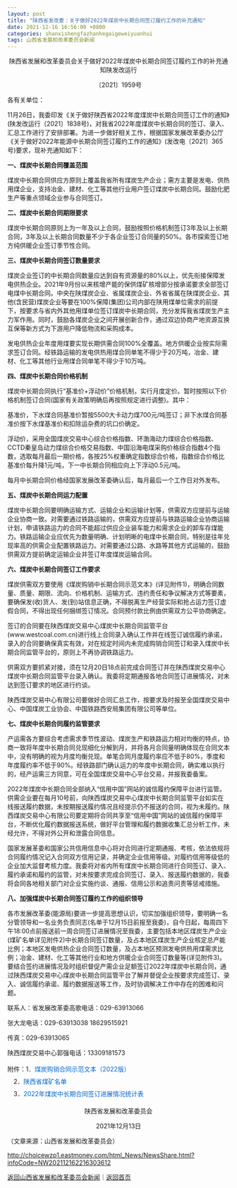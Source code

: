 ```yaml
---
layout: post
title: "陕西省发改委：关于做好2022年煤炭中长期合同签订履约工作的补充通知"
date: 2021-12-16 16:56:00 +0800
categories: shanxishengfazhanhegaigeweiyuanhui
tags: 山西省发展和改革委员会新闻
---
```

<p style="text-align:center;">陕西省发展和改革委员会关于做好2022年煤炭中长期合同签订履约工作的补充通知陕发改运行</p><p style="text-align:center;">〔2021〕1959号</p><p>各有关单位：</p><p>11月26日，我委印发《关于做好陕西省2022年度煤炭中长期合同签订工作的通知》(陕发改运行〔2021〕1838号)，对我省2022年度煤炭中长期合同的签订、录入、汇总工作进行了安排部署。为进一步做好相关工作，根据国家发展改革委办公厅《关于做好2022年能源中长期合同签订履约工作的通知》(发改电〔2021〕365号)要求，现补充通知如下：</p><p><strong>一、煤炭中长期合同覆盖范围</strong></p><p>煤炭中长期合同供应方原则上覆盖我省所有煤炭生产企业；需方主要是发电、供热用煤企业，支持冶金、建材、化工等其他行业用户签订煤炭中长期合同。鼓励化肥生产等重点领域企业参与合同签订。</p><p><strong>二、煤炭中长期合同期限要求</strong></p><p>煤炭中长期合同原则上为一年及以上合同，鼓励按照价格机制签订3年及以上长期合同，3年及以上长期合同数量不少于各企业签订合同量的50%。各市探索签订地方纯供暖企业签订季节性合同。</p><p><strong>三、煤炭中长期合同签订数量要求</strong></p><p>煤炭企业签订的中长期合同数量应达到自有资源量的80%以上，优先衔接保障发电供热企业。2021年9月份以来核增产能的保供煤矿核增部分按承诺要求全部签订电煤中长期合同。中央在陕煤炭企业、省属煤炭企业、外省省属在陕煤炭企业、其他(含民营)煤炭企业等要在100%保障(集团)公司内部在陕用煤单位需求的前提下，按要求与省内外其他用煤单位签订煤炭中长期合同，充分发挥我省煤炭生产主力军作用。同时，鼓励各煤炭企业之间开展创新合作，通过双边协商产地资源互换互保等新方式为下游用户降低物流和采购成本。</p><p>发电供热企业年度用煤要实现长期供需合同100%全覆盖。地方供暖企业按实际需求签订合同。经铁路运输的发电供热用煤合同单笔不得少于20万吨，冶金、建材、化工等其他行业用煤合同单笔不得少于10万吨。</p><p><strong>四、煤炭中长期合同价格机制</strong></p><p>煤炭中长期合同执行“基准价+浮动价”价格机制，实行月度定价。暂时按照以下价格机制签订合同(国家有关政策明确后再按照规定进行调整)。其中：</p><p>基准价，下水煤合同基准价暂按5500大卡动力煤700元/吨签订；非下水煤合同基准价按下水煤基准价和扣除运杂费的坑口价确定。</p><p>浮动价，采用全国煤炭交易中心综合价格指数、环渤海动力煤综合价格指数、CCTD秦皇岛动力煤综合价格交易指数、中国沿海电煤采购价格综合指数4个指数，选取每月最后一期价格，各按25%权重确定指数综合价格，指数综合价格比基准价每升降1元/吨，下一中长期合同相应向上下浮动0.5元/吨。</p><p>每月中长期合同价格经国家发展改革委确认后，每月最后一个工作日对外发布。</p><p><strong>五、煤炭中长期合同运力配置</strong></p><p>煤炭中长期合同要明确运输方式、运输企业和运输计划等，供需双方应提前与运输企业协商一致。对需要通过铁路运输的，供需双方应提前与铁路运输企业协商运输计划，申请铁路运力的合同不能超过供应企业装车能力和需求企业的卸车存煤能力。铁路运输企业应优先为数量明确、计划明晰的电煤中长期合同，特别是往年兑现率高的供需企业配置铁路运力。对需要通过公路、水路等其他方式运输的，鼓励供需双方提前确定运输企业并签订年度煤炭运输合同。</p><p><strong>六、煤炭中长期合同签订工作要求</strong></p><p>煤炭供需双方要使用《煤炭购销中长期合同示范文本》(详见附件1)，明确合同数量、质量、期限、流向、价格机制、运输方式、违约责任和争议解决方式等要素，要确保发(收)货人、发(到)站信息正确，不得脱离生产经营实际和抢占运力签订虚假合同，不得出现任何捆绑签订情况。合同预付款比例由供需双方公平协商确定。</p><p>签订的合同要在陕西煤炭交易中心煤炭中长期合同监管平台(www.westcoal.com.cn)进行线上合同录入确认工作并在线签订诚信履约承诺，录入的合同要确保真实有效，对在规定时间内未完成购销合同签订和录入煤炭中长期合同监管平台的，原则上不再协调铁路运力。</p><p>供需双方要抓紧对接，须在12月20日18点前完成合同签订并在陕西煤炭交易中心煤炭中长期合同监管平台录入确认。我委将定期通报各地合同签订进展情况，对未达到签订要求的地区进行约谈。</p><p>陕西煤炭交易中心有限公司要做好合同汇总工作，按要求及时报至全国煤炭交易中心、中国煤炭工业协会、中国铁路西安局集团有限公司等单位。</p><p><strong>七、煤炭中长期合同履约监管要求</strong></p><p>产运需各方要综合考虑需求季节性波动、煤炭生产和铁路运力相对均衡的特点，协商一致将年度中长期合同兑现细化分解到月，并将各月合同量明确体现在合同文本中，没有明确的视为月度均衡兑现。单笔合同月度履约率应不低于80%，季度和年度履约率不低于90%。经铁路部门确认运力的年度中长期合同，确实难以执行的，经产运需三方同意，可在全国煤炭交易中心平台交易，并报我委备案。</p><p>2022年煤炭中长期合同全部纳入“信用中国”网站的诚信履约保障平台进行监管。供需企业要在每月10号前，向陕西煤炭交易中心煤炭中长期合同监管平台如实在线报送履约数据，未按期报送履约情况且经提示仍不报送的合同，视为未履约。陕西煤炭交易中心有限公司要定期将合同共享至“信用中国”网站的诚信履约保障平台，不断优化履约数据报送系统，做好平台管理和履约数据收集汇总分析工作，未经允许，不得对外公开和泄露合同信息。</p><p>国家发展革委和国家公共信用信息中心将对合同进行定期通报、考核，依法依规将合同履约情况记入合同双方信用记录，并确定企业信用等级。对履约信用等级低的企业加大监督考核力度。我委将对省内所有煤炭中长期合同进行合同签订、录入、履约承诺和履约的监管，对未按要求完成合同签订、录入、报送履约数据的，我委将会同各地相关部门对企业实施约谈、通报、信用公示和追责问责等惩戒措施。</p><p><strong>八、加强煤炭中长期合同签订履约工作的组织领导</strong></p><p>各市发展改革委(能源局)要进一步提高思想认识，切实加强组织领导，要明确一名分管领导和一名业务负责同志(名单于12月15日前报至我委)，自今日起，每周四下午18:00点前报送前一周合同签订进展情况至我委，主要包括本地区煤炭生产企业(煤矿名单详见附件2)中长期合同签订数量，及占本地区煤炭生产企业核定总产能比例；本地区发电供热企业合同签订数量，及占本地区预测发电供热用煤需求比例；冶金、建材、化工等其他行业和地方供暖企业合同签订数量等(详见附件3)。要结合签约进展情况及时组织督促产需企业足额签订2022年煤炭中长期合同，通过陕西煤炭交易中心煤炭中长期合同监管平台了解并督促企业按要求完成签订、录入、诚信履约承诺、履约数据报送等工作，及时协调解决工作中存在的困难和问题。</p><p>联系人：省发展改革委高歌电话：029-63913066 </p><p>张大龙电话：029-63913038 18629515921</p><p>传真：029-63913065 </p><p>陕西煤炭交易中心郭强电话：13309181573</p><p style="box-sizing:border-box;margin-top:0px;padding:0px;font-family:font-size:16px;background-image:none;background-position:initial;background-size:initial;background-repeat:initial;background-attachment:initial;background-origin:initial;background-clip:initial;line-height:2;margin-bottom:0px;">附件：1．<a href="http://zscq.xbcq.com/web.files/uploadfile/J77VFn/ue/file/20211216/1639624858552077181.docx" title="1959运行附件1（上）.docx" style="box-sizing:border-box;margin:0px;padding:0px;text-decoration-line:none;color:#0066cc;cursor:pointer;background-image:none;background-position:initial;background-size:initial;background-repeat:initial;background-attachment:initial;background-origin:initial;background-clip:initial;line-height:2;">煤炭购销合同示范文本（2022版）</a></p><p style="box-sizing:border-box;margin-top:0px;padding:0px;font-family:font-size:16px;background-image:none;background-position:initial;background-size:initial;background-repeat:initial;background-attachment:initial;background-origin:initial;background-clip:initial;line-height:2;margin-bottom:0px;">　2．<a href="http://zscq.xbcq.com/web.files/uploadfile/J77VFn/ue/file/20211216/1639624872450096955.xlsx" title="1959运行附件2（上）.xlsx" style="box-sizing:border-box;margin:0px;padding:0px;text-decoration-line:none;color:#0066cc;cursor:pointer;background-image:none;background-position:initial;background-size:initial;background-repeat:initial;background-attachment:initial;background-origin:initial;background-clip:initial;line-height:2;">陕西省煤矿名单</a></p><p style="box-sizing:border-box;margin-top:0px;padding:0px;font-family:font-size:16px;background-image:none;background-position:initial;background-size:initial;background-repeat:initial;background-attachment:initial;background-origin:initial;background-clip:initial;line-height:2;margin-bottom:0px;">　3．<a href="http://zscq.xbcq.com/web.files/uploadfile/J77VFn/ue/file/20211216/1639624885881094054.xlsx" title="1959运行附件3（上）.xlsx" style="box-sizing:border-box;margin:0px;padding:0px;text-decoration-line:none;color:#0066cc;cursor:pointer;background-image:none;background-position:initial;background-size:initial;background-repeat:initial;background-attachment:initial;background-origin:initial;background-clip:initial;line-height:2;">2022年煤炭中长期合同签订进展情况统计表</a></p><p style="text-align:right;text-align:center;">陕西省发展和改革委员会</p><p style="text-align:right;text-align:center;">2021年12月13日</p><p class="em_media">（文章来源：山西省发展和改革委员会）</p>

<http://choicewzp1.eastmoney.com/html_News/NewsShare.html?infoCode=NW202112162216303612>

[返回山西省发展和改革委员会新闻](//finews.withounder.com/category/shanxishengfazhanhegaigeweiyuanhui.html)｜[返回首页](//finews.withounder.com/)